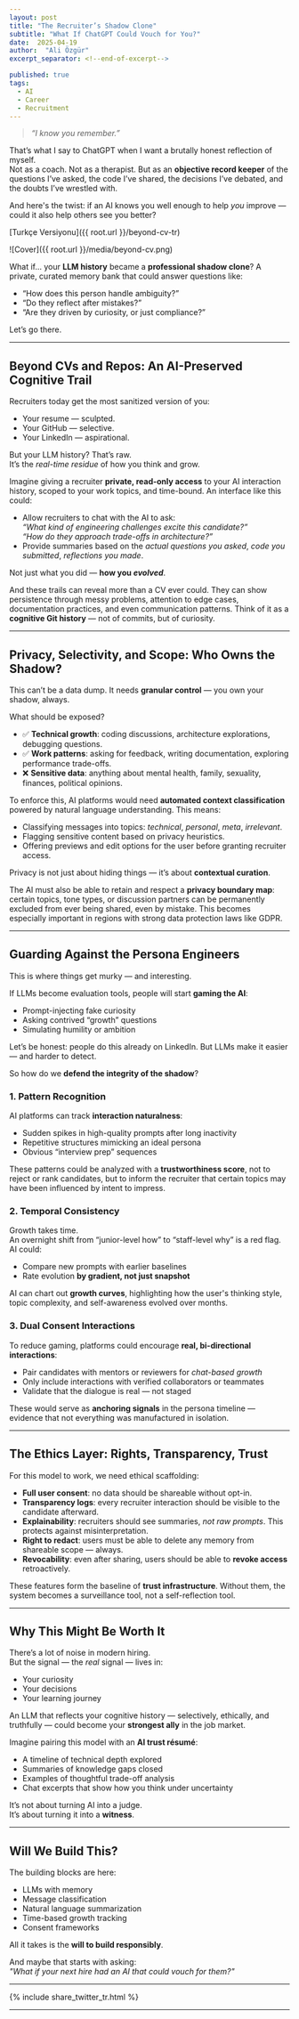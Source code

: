 ```yaml
---
layout: post
title: "The Recruiter’s Shadow Clone"
subtitle: "What If ChatGPT Could Vouch for You?"
date:  2025-04-19
author:  "Ali Özgür"
excerpt_separator: <!--end-of-excerpt-->

published: true
tags:
  - AI
  - Career
  - Recruitment
---
```


> _“I know you remember.”_

That’s what I say to ChatGPT when I want a brutally honest reflection of myself.  
Not as a coach. Not as a therapist. But as an **objective record keeper** of the questions I’ve asked, the code I’ve shared, the decisions I’ve debated, and the doubts I’ve wrestled with.

And here's the twist: if an AI knows you well enough to help *you* improve — could it also help others see you better?

[Turkçe Versiyonu]({{ root.url }}/beyond-cv-tr)

![Cover]({{ root.url }}/media/beyond-cv.png)

<!--end-of-excerpt-->

What if… your **LLM history** became a **professional shadow clone**? A private, curated memory bank that could answer questions like:
- “How does this person handle ambiguity?”
- “Do they reflect after mistakes?”
- “Are they driven by curiosity, or just compliance?”

Let’s go there.

---

## Beyond CVs and Repos: An AI-Preserved Cognitive Trail

Recruiters today get the most sanitized version of you:
- Your resume — sculpted.
- Your GitHub — selective.
- Your LinkedIn — aspirational.

But your LLM history? That’s raw.  
It’s the *real-time residue* of how you think and grow.

Imagine giving a recruiter **private, read-only access** to your AI interaction history, scoped to your work topics, and time-bound. An interface like this could:
- Allow recruiters to chat with the AI to ask:  
  _“What kind of engineering challenges excite this candidate?”_  
  _“How do they approach trade-offs in architecture?”_
- Provide summaries based on the *actual questions you asked*, *code you submitted*, *reflections you made*.

Not just what you did — **how you *evolved***.

And these trails can reveal more than a CV ever could. They can show persistence through messy problems, attention to edge cases, documentation practices, and even communication patterns. Think of it as a **cognitive Git history** — not of commits, but of curiosity.

---

## Privacy, Selectivity, and Scope: Who Owns the Shadow?

This can’t be a data dump. It needs **granular control** — you own your shadow, always.

What should be exposed?
- ✅ **Technical growth**: coding discussions, architecture explorations, debugging questions.
- ✅ **Work patterns**: asking for feedback, writing documentation, exploring performance trade-offs.
- ❌ **Sensitive data**: anything about mental health, family, sexuality, finances, political opinions.

To enforce this, AI platforms would need **automated context classification** powered by natural language understanding. This means:
- Classifying messages into topics: *technical*, *personal*, *meta*, *irrelevant*.
- Flagging sensitive content based on privacy heuristics.
- Offering previews and edit options for the user before granting recruiter access.

Privacy is not just about hiding things — it’s about **contextual curation**.

The AI must also be able to retain and respect a **privacy boundary map**: certain topics, tone types, or discussion partners can be permanently excluded from ever being shared, even by mistake. This becomes especially important in regions with strong data protection laws like GDPR.

---

## Guarding Against the Persona Engineers

This is where things get murky — and interesting.

If LLMs become evaluation tools, people will start **gaming the AI**:
- Prompt-injecting fake curiosity
- Asking contrived “growth” questions
- Simulating humility or ambition

Let’s be honest: people do this already on LinkedIn. But LLMs make it easier — and harder to detect.

So how do we **defend the integrity of the shadow**?

### 1. Pattern Recognition
AI platforms can track **interaction naturalness**:
- Sudden spikes in high-quality prompts after long inactivity
- Repetitive structures mimicking an ideal persona
- Obvious “interview prep” sequences

These patterns could be analyzed with a **trustworthiness score**, not to reject or rank candidates, but to inform the recruiter that certain topics may have been influenced by intent to impress.

### 2. Temporal Consistency
Growth takes time.  
An overnight shift from “junior-level how” to “staff-level why” is a red flag. AI could:
- Compare new prompts with earlier baselines
- Rate evolution **by gradient, not just snapshot**

AI can chart out **growth curves**, highlighting how the user's thinking style, topic complexity, and self-awareness evolved over months.

### 3. Dual Consent Interactions
To reduce gaming, platforms could encourage **real, bi-directional interactions**:
- Pair candidates with mentors or reviewers for *chat-based growth*
- Only include interactions with verified collaborators or teammates
- Validate that the dialogue is real — not staged

These would serve as **anchoring signals** in the persona timeline — evidence that not everything was manufactured in isolation.

---

## The Ethics Layer: Rights, Transparency, Trust

For this model to work, we need ethical scaffolding:

- **Full user consent**: no data should be shareable without opt-in.
- **Transparency logs**: every recruiter interaction should be visible to the candidate afterward.
- **Explainability**: recruiters should see summaries, *not raw prompts*. This protects against misinterpretation.
- **Right to redact**: users must be able to delete any memory from shareable scope — always.
- **Revocability**: even after sharing, users should be able to **revoke access** retroactively.

These features form the baseline of **trust infrastructure**. Without them, the system becomes a surveillance tool, not a self-reflection tool.

---

## Why This Might Be Worth It

There’s a lot of noise in modern hiring.  
But the signal — the *real* signal — lives in:
- Your curiosity
- Your decisions
- Your learning journey

An LLM that reflects your cognitive history — selectively, ethically, and truthfully — could become your **strongest ally** in the job market.

Imagine pairing this model with an **AI trust résumé**:
- A timeline of technical depth explored
- Summaries of knowledge gaps closed
- Examples of thoughtful trade-off analysis
- Chat excerpts that show how you think under uncertainty

It’s not about turning AI into a judge.  
It’s about turning it into a **witness**.

---

## Will We Build This?

The building blocks are here:
- LLMs with memory
- Message classification
- Natural language summarization
- Time-based growth tracking
- Consent frameworks

All it takes is the **will to build responsibly**.

And maybe that starts with asking:  
_"What if your next hire had an AI that could vouch for them?"_


***
{% include share_twitter_tr.html %}

***
